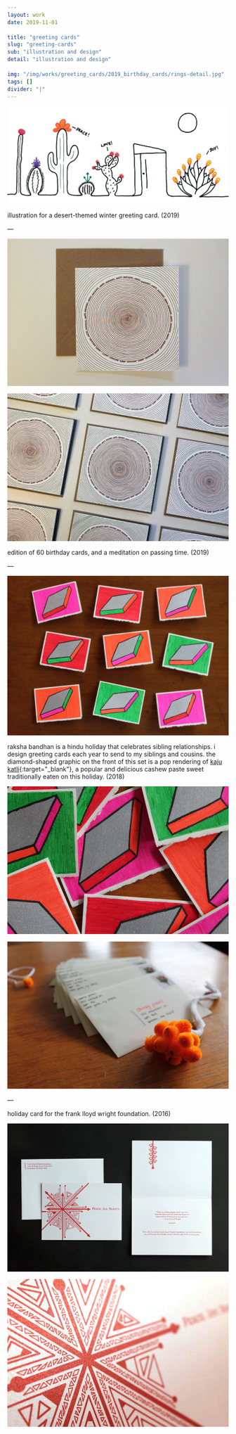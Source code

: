 ```yaml
---
layout: work
date: 2019-11-01

title: "greeting cards"
slug: "greeting-cards"
sub: "illustration and design"
detail: "illustration and design"

img: "/img/works/greeting_cards/2019_birthday_cards/rings-detail.jpg"
tags: []
divider: "|"
---
```


![desert-themed holiday card](/img/works/greeting_cards/goodman_holiday_card/goodman-card-front.png)

illustration for a desert-themed winter greeting card. (2019)

—

![birthday cards](/img/works/greeting_cards/2019_birthday_cards/single-card.jpg)

![birthday cards](/img/works/greeting_cards/2019_birthday_cards/card-grid.jpg)

edition of 60 birthday cards, and a meditation on passing time. (2019)

—

![raksha bandhan cards](/img/works/greeting_cards/raksha_bandhan/raksha-bandhan-grid.jpg)

raksha bandhan is a hindu holiday that celebrates sibling relationships. i design greeting cards each year to send to my siblings and cousins. the diamond-shaped graphic on the front of this set is a pop rendering of [kaju katli](https://www.google.com/search?hl=en&tbm=isch&source=hp&biw=1658&bih=913&ei=Mza-XePGG4Sb5gKFiLDICg&q=kaju+katli&oq=kaju+katli&gs_l=img.3..0l10.93.1483..1670...1.0..1.412.1832.6j0j1j2j1......0....1..gws-wiz-img.....0..0i131.tMuGog0pQCE&ved=0ahUKEwijrKq0-szlAhWEjVkKHQUEDKkQ4dUDCAY&uact=5){:target="_blank"}, a popular and delicious cashew paste sweet traditionally eaten on this holiday. (2018)

![raksha bandhan cards](/img/works/greeting_cards/raksha_bandhan/raksha-bandhan-pile.jpg)

![raksha bandhan cards](/img/works/greeting_cards/raksha_bandhan/raksha-bandhan-rakhis.jpg)

—

holiday card for the frank lloyd wright foundation. (2016)

![holiday card](/img/works/greeting_cards/flwf_holiday_card/flwf_holiday_card_full.png)

![holiday card](/img/works/greeting_cards/flwf_holiday_card/flwf_holiday_card_detail.jpg)
